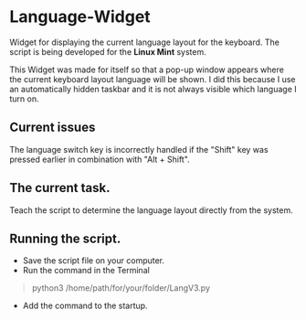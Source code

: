 # Language-Widget
Widget for displaying the current language layout for the keyboard.
The script is being developed for the **Linux Mint** system.

This Widget was made for itself so that a pop-up window appears where the current keyboard layout language will be shown. 
I did this because I use an automatically hidden taskbar and it is not always visible which language I turn on.


## Current issues
The language switch key is incorrectly handled if the "Shift" key was pressed earlier in combination with "Alt + Shift".

## The current task.
Teach the script to determine the language layout directly from the system.

## Running the script.
* Save the script file on your computer.
* Run the command in the Terminal 
>python3 /home/path/for/your/folder/LangV3.py
* Add the command to the startup.
